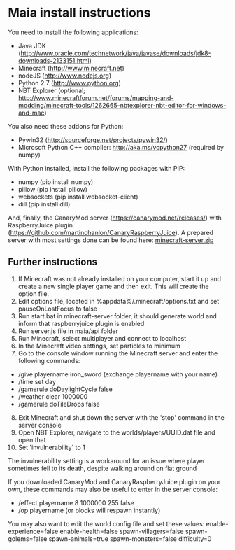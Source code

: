 # Maia install instructions

You need to install the following applications:
- Java JDK (http://www.oracle.com/technetwork/java/javase/downloads/jdk8-downloads-2133151.html)
- Minecraft (http://www.minecraft.net)
- nodeJS (http://www.nodejs.org)
- Python 2.7 (http://www.python.org)
- NBT Explorer (optional; http://www.minecraftforum.net/forums/mapping-and-modding/minecraft-tools/1262665-nbtexplorer-nbt-editor-for-windows-and-mac)

You also need these addons for Python:
- Pywin32 (http://sourceforge.net/projects/pywin32/)
- Microsoft Python C++ compiler: http://aka.ms/vcpython27 (required by numpy)

With Python installed, install the following packages with PIP:
- numpy (pip install numpy)
- pillow (pip install pillow)
- websockets (pip install websocket-client)
- dill (pip install dill)

And, finally, the CanaryMod server (https://canarymod.net/releases/) with RaspberryJuice plugin (https://github.com/martinohanlon/CanaryRaspberryJuice). A prepared server with most settings done can be found here: [minecraft-server.zip](https://www.dropbox.com/s/vc7exeuitc5kzbs/minecraft.zip?dl=0 "minecraft server")

## Further instructions

1. If Minecraft was not already installed on your computer, start it up and create a new single player game and then exit. This will create the option file.
2. Edit options file, located in %appdata%/.minecraft/options.txt and set pauseOnLostFocus to false
3. Run start.bat in minecraft-server folder, it should generate world and inform that raspberryjuice plugin is enabled
4. Run server.js file in maia/api folder
5. Run Minecraft, select multiplayer and connect to localhost
6. In the Minecraft video settings, set particles to minimum
7. Go to the console window running the Minecraft server and enter the following commands:
- /give playername iron_sword (exchange playername with your name)
- /time set day
- /gamerule doDaylightCycle false
- /weather clear 1000000
- /gamerule doTileDrops false
8. Exit Minecraft and shut down the server with the 'stop' command in the server console
9. Open NBT Explorer, navigate to the worlds/players/UUID.dat file and open that
10. Set 'invulnerability' to 1

The invulnerability setting is a workaround for an issue where player sometimes fell to its death, despite walking around on flat ground

If you downloaded CanaryMod and CanaryRaspberryJuice plugin on your own, these commands may also be useful to enter in the server console:
- /effect playername 8 1000000 255 false
- /op playername (or blocks will respawn instantly)

You may also want to edit the world config file and set these values:
enable-experience=false
enable-health=false
spawn-villagers=false
spawn-golems=false
spawn-animals=true
spawn-monsters=false
difficulty=0
